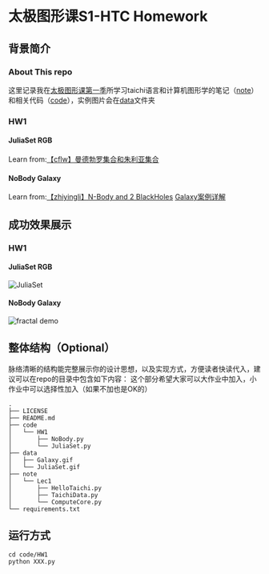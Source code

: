 # 太极图形课S1-HTC Homework
## 背景简介

### About This repo

这里记录我在[太极图形课第一季](https://www.bilibili.com/video/BV1aL4y1a7pv?p=11)所学习taichi语言和计算机图形学的笔记（[note](https://github.com/logic-three-body/Taichi_Course_Files/tree/master/note/Lec1)）和相关代码（[code](https://github.com/logic-three-body/Taichi_Course_Files/tree/master/code)），实例图片会在[data](https://github.com/logic-three-body/Taichi_Course_Files/tree/master/data)文件夹

### HW1

#### JuliaSet RGB

Learn from:[【cflw】曼德勃罗集合和朱利亚集合](https://forum.taichi.graphics/t/topic/1742)



#### NoBody Galaxy

Learn from:[【zhiyingli】N-Body and 2 BlackHoles](https://forum.taichi.graphics/t/1-n-body-and-2-blackholes/1769)	[Galaxy案例详解](https://www.bilibili.com/video/BV1aL4y1a7pv?p=11)



## 成功效果展示
### HW1

#### JuliaSet RGB

![JuliaSet](./data/JuliaSet.gif)

#### NoBody Galaxy

![fractal demo](./data/Galaxy.gif)
## 整体结构（Optional）
脉络清晰的结构能完整展示你的设计思想，以及实现方式，方便读者快读代入，建议可以在repo的目录中包含如下内容：
这个部分希望大家可以大作业中加入，小作业中可以选择性加入（如果不加也是OK的）
```shell
.
├── LICENSE
├── README.md
├── code
│   └── HW1
│       ├── NoBody.py
│       └── JuliaSet.py
├── data
│   ├── Galaxy.gif
│   └── JuliaSet.gif
├── note
│   └── Lec1
│       ├── HelloTaichi.py
│       ├── TaichiData.py
│       └── ComputeCore.py
└── requirements.txt

```

## 运行方式
```shell
cd code/HW1
python XXX.py 
```

